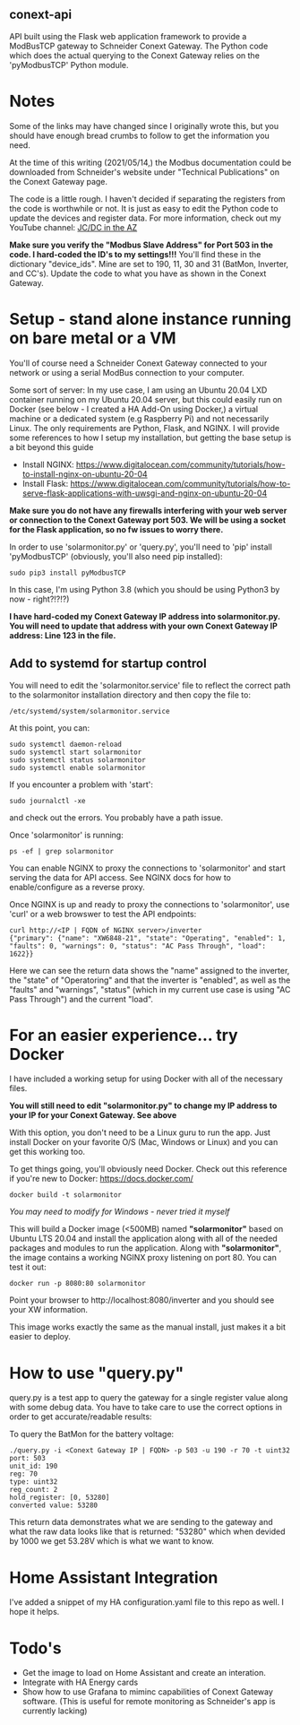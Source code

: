 ## conext-api

API built using the Flask web application framework to provide a ModBusTCP gateway to Schneider Conext Gateway.  The Python code which does the actual querying to the Conext Gateway relies on the 'pyModbusTCP' Python module.

# Notes
Some of the links may have changed since I originally wrote this, but you should have enough bread crumbs to follow to get the information you need.

At the time of this writing (2021/05/14,) the Modbus documentation could be downloaded from Schneider's website under "Technical Publications" on the Conext Gateway page.

The code is a little rough.  I haven't decided if separating the registers from the code is worthwhile or not.  It is just as easy to edit the Python code to update the devices and register data.  For more information, check out my YouTube channel:
[JC/DC in the AZ](https://www.youtube.com/channel/UC8_TU2g-Yl1oMCts3pkXCbQ)

**Make sure you verify the "Modbus Slave Address" for Port 503 in the code.  I hard-coded the ID's to my settings!!!**
You'll find these in the dictionary "device_ids".  Mine are set to 190, 11, 30 and 31 (BatMon, Inverter, and CC's).  Update the code to what you have as shown in the Conext Gateway.

# Setup - stand alone instance running on bare metal or a VM
You'll of course need a Schneider Conext Gateway connected to your network or using a serial ModBus connection to your computer.

Some sort of server: In my use case, I am using an Ubuntu 20.04 LXD container running on my Ubuntu 20.04 server, but this could easily run on Docker (see below - I created a HA Add-On using Docker,) a virtual machine or a dedicated system (e.g Raspberry Pi) and not necessarily Linux.  The only requirements are Python, Flask, and NGINX.  I will provide some references to how I setup my installation, but getting the base setup is a bit beyond this guide

- Install NGINX: https://www.digitalocean.com/community/tutorials/how-to-install-nginx-on-ubuntu-20-04
- Install Flask: https://www.digitalocean.com/community/tutorials/how-to-serve-flask-applications-with-uwsgi-and-nginx-on-ubuntu-20-04

**Make sure you do not have any firewalls interfering with your web server or connection to the Conext Gateway port 503.  We will be using a socket for the Flask application, so no fw issues to worry there.**

In order to use 'solarmonitor.py' or 'query.py', you'll need to 'pip' install 'pyModbusTCP' (obviously, you'll also need pip installed):
```
sudo pip3 install pyModbusTCP
```
In this case, I'm using Python 3.8 (which you should be using Python3 by now - right?!?!?)

**I have hard-coded my Conext Gateway IP address into solarmonitor.py.  You will need to update that address with your own Conext Gateway IP address: Line 123 in the file.**

## Add to systemd for startup control
You will need to edit the 'solarmonitor.service' file to reflect the correct path to the solarmonitor installation directory and then copy the file to:
```
/etc/systemd/system/solarmonitor.service
```
At this point, you can:
```
sudo systemctl daemon-reload
sudo systemctl start solarmonitor
sudo systemctl status solarmonitor
sudo systemctl enable solarmonitor
```
If you encounter a problem with 'start':
```
sudo journalctl -xe
```
and check out the errors.  You probably have a path issue.

Once 'solarmonitor' is running:
```
ps -ef | grep solarmonitor
```
You can enable NGINX to proxy the connections to 'solarmonitor' and start serving the data for API access.  See NGINX docs for how to enable/configure as a reverse proxy.

Once NGINX is up and ready to proxy the connections to 'solarmonitor', use 'curl' or a web browswer to test the API endpoints:
```
curl http://<IP | FQDN of NGINX server>/inverter
{"primary": {"name": "XW6848-21", "state": "Operating", "enabled": 1, "faults": 0, "warnings": 0, "status": "AC Pass Through", "load": 1622}}
```
Here we can see the return data shows the "name" assigned to the inverter, the "state" of "Operatoring" and that the inverter is "enabled", as well as the "faults" and "warnings", "status" (which in my current use case is using "AC Pass Through") and the current "load".

# For an easier experience... try Docker
I have included a working setup for using Docker with all of the necessary files.

**You will still need to edit "solarmonitor.py" to change my IP address to your IP for your Conext Gateway.  See above**

With this option, you don't need to be a Linux guru to run the app.  Just install Docker on your favorite O/S (Mac, Windows or Linux) and you can get this working too.

To get things going, you'll obviously need Docker.  Check out this reference if you're new to Docker:
https://docs.docker.com/

```
docker build -t solarmonitor
```
*You may need to modify for Windows - never tried it myself*

This will build a Docker image (<500MB) named **"solarmonitor"** based on Ubuntu LTS 20.04 and install the application along with all of the needed packages and modules to run the application.  Along with **"solarmonitor"**, the image contains a working NGINX proxy listening on port 80.  You can test it out:
```
docker run -p 8080:80 solarmonitor
```

Point your browser to http://localhost:8080/inverter and you should see your XW information.

This image works exactly the same as the manual install, just makes it a bit easier to deploy.  

# How to use "query.py"
query.py is a test app to query the gateway for a single register value along with some debug data.  You have to take care to use the correct options in order to get accurate/readable results:

To query the BatMon for the battery voltage:
```
./query.py -i <Conext Gateway IP | FQDN> -p 503 -u 190 -r 70 -t uint32
port: 503
unit_id: 190
reg: 70
type: uint32
reg_count: 2
hold_register: [0, 53280]
converted value: 53280
```

This return data demonstrates what we are sending to the gateway and what the raw data looks like that is returned: "53280" which when devided by 1000 we get 53.28V which is what we want to know.

# Home Assistant Integration
I've added a snippet of my HA configuration.yaml file to this repo as well.  I hope it helps.

# Todo's
- Get the image to load on Home Assistant and create an interation.
- Integrate with HA Energy cards
- Show how to use Grafana to miminc capabilities of Conext Gateway software.  (This is useful for remote monitoring as Schneider's app is currently lacking)
